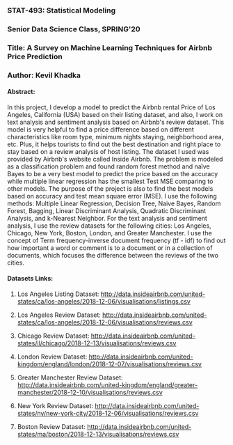### STAT-493: Statistical Modeling
### Senior Data Science Class, SPRING'20

### Title: A Survey on Machine Learning Techniques for Airbnb Price Prediction
### Author: Kevil Khadka


#### Abstract:

In this project, I develop a model to predict the Airbnb rental Price of Los Angeles, California (USA) based on their listing dataset, and also, I work on text analysis and sentiment analysis based on Airbnb's review dataset. This model is very helpful to find a price difference based on different characteristics like room type, minimum nights staying, neighborhood area, etc. Plus, it helps tourists to find out the best destination and right place to stay based on a review analysis of host listing. The dataset I used was provided by Airbnb's website called Inside Airbnb. The problem is modeled as a classification problem and found random forest method and naïve Bayes to be a very best model to predict the price based on the accuracy while multiple linear regression has the smallest Test MSE comparing to other models. The purpose of the project is also to find the best models based on accuracy and test mean square error (MSE). I use the following methods: Multiple Linear Regression, Decision Tree, Naive Bayes, Random Forest, Bagging, Linear Discriminant Analysis, Quadratic Discriminant Analysis, and k-Nearest Neighbor. For the text analysis and sentiment analysis, I use the review datasets for the following cities: Los Angeles, Chicago, New York, Boston, London, and Greater Manchester. I use the concept of Term frequency-inverse document frequency (tf - idf) to find out how important a word or comment is to a document or in a collection of documents, which focuses the difference between the reviews of the two cities.




#### Datasets Links:

1. Los Angeles Listing Dataset:
http://data.insideairbnb.com/united-states/ca/los-angeles/2018-12-06/visualisations/listings.csv

2. Los Angeles Review Dataset:
http://data.insideairbnb.com/united-states/ca/los-angeles/2018-12-06/visualisations/reviews.csv

3. Chicago Review Dataset:
http://data.insideairbnb.com/united-states/il/chicago/2018-12-13/visualisations/reviews.csv

4. London Review Dataset:
http://data.insideairbnb.com/united-kingdom/england/london/2018-12-07/visualisations/reviews.csv

5. Greater Manchester Review Dataset:
http://data.insideairbnb.com/united-kingdom/england/greater-manchester/2018-12-10/visualisations/reviews.csv

6. New York Review Dataset:
http://data.insideairbnb.com/united-states/ny/new-york-city/2018-12-06/visualisations/reviews.csv

7. Boston Review Dataset:
http://data.insideairbnb.com/united-states/ma/boston/2018-12-13/visualisations/reviews.csv

